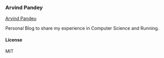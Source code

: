 ### Arvind Pandey

[Arvind Pandeu](https://arvindpandey.in)

Personal Blog to share my experience in Computer Science and Running.

#### License

MIT
